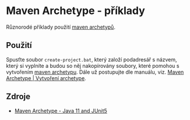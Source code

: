 # Maven Archetype - příklady
Různorodé příklady použití [maven archetypů](https://github.com/tomascejka/java/tree/main/maven/archetype).

## Použití
Spusťte soubor <code>create-project.bat</code>, který založí podadresář s názvem, který si vyplníte a budou so něj nakopírovány soubory, které  pomohou s vytvořením [maven archetypu](https://github.com/tomascejka/java/tree/main/maven/archetype). Dále už postupujte dle manuálu, viz. [Maven Archetype | Vytvoření archetype](https://github.com/tomascejka/java/blob/main/maven/archetype/README.md#vytvo%C5%99en%C3%AD-archetype).

## Zdroje
* [Maven Archetype - Java 11 and JUnit5](https://github.com/kusnier/java11-junit5-archetype)
